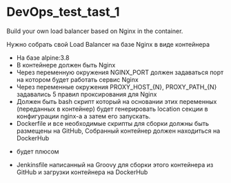 # DevOps_test_tast_1
Build your own load balancer based on Nginx in the container.

Нужно собрать свой Load Balancer на базе Nginx в виде контейнера
- На базе alpine:3.8
- В контейнере должен быть Nginx
- Через переменную окружения NGINX_PORT должен задаваться порт на котором будет работать сервис Nginx
- Через переменные окружения PROXY_HOST_{N}, PROXY_PATH_{N} задавались 5 правил проксирования для Nginx
- Должен быть bash скрипт который на основании этих переменных (переданных в контейнер) будет генерировать location секции в конфигурации nginx-а а затем его запускать.
- Dockerfile и все необходимые скрипты для сборки должны быть размещены на GitHub, Собранный контейнер должен находиться на DockerHub

+ будет плюсом
- Jenkinsfile написанный на Groovy для сборки этого контейнера из GitHub и загрузки контейнера на DockerHub
